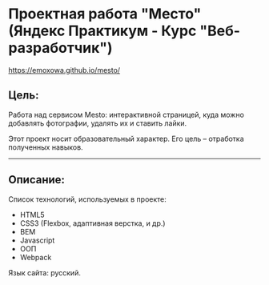 # Проектная работа "Место" (Яндекс Практикум - Курс "Веб-разработчик")
https://emoxowa.github.io/mesto/

## Цель:
Работа над сервисом Mesto: интерактивной страницей, куда можно добавлять фотографии, удалять их и ставить лайки.


Этот проект носит образовательный характер. Его цель – отработка полученных навыков.

------

## Описание:

Список технологий, используемых в проекте:
  * HTML5
  * CSS3 (Flexbox, адаптивная верстка, и др.) 
  * BEM
  * Javascript
  * ООП
  * Webpack

Язык сайта: русский.

